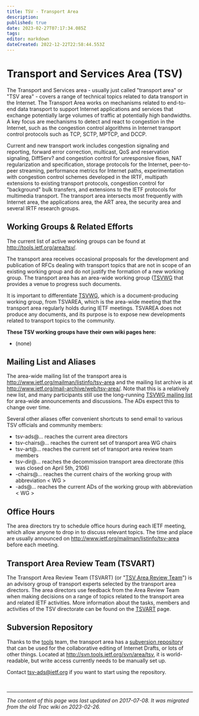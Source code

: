 ```yaml
---
title: TSV - Transport Area
description: 
published: true
date: 2023-02-27T07:17:34.085Z
tags: 
editor: markdown
dateCreated: 2022-12-22T22:58:44.553Z
---
```


# Transport and Services Area (TSV)

The Transport and Services area - usually just called "transport area" or "TSV area" - covers a range of technical topics related to data transport in the Internet.
The Transport Area works on mechanisms related to end-to-end data transport to support Internet applications and services that exchange potentially large volumes of traffic at potentially high bandwidths. A key focus are mechanisms to detect and react to congestion in the Internet, such as the congestion control algorithms in Internet transport control protocols such as TCP, SCTP, MPTCP, and DCCP.

Current and new transport work includes congestion signaling and reporting, forward error correction, multicast, QoS and reservation signaling, DiffServ? and congestion control for unresponsive flows, NAT regularization and specification, storage protocols for the Internet, peer-to-peer streaming, performance metrics for Internet paths, experimentation with congestion control schemes developed in the IRTF, multipath extensions to existing transport protocols, congestion control for "background" bulk transfers, and extensions to the IETF protocols for multimedia transport.
The transport area intersects most frequently with Internet area, the applications area, the ART area, the security area and several IRTF research groups.

## Working Groups & Related Efforts
The current list of active working groups can be found at http://tools.ietf.org/area/tsv/.

The transport area receives occasional proposals for the development and publication of RFCs dealing with transport topics that are not in scope of an existing working group and do not justify the formation of a new working group. The transport area has an area-wide working group ([TSVWG](https://datatracker.ietf.org/group/tsvwg/documents/) that provides a venue to progress such documents.

It is important to differentiate [TSVWG](https://datatracker.ietf.org/group/tsvwg/documents/), which is a document-producing working group, from TSVAREA, which is the area-wide meeting that the transport area regularly holds during IETF meetings. TSVAREA does not produce any documents, and its purpose is to expose new developments related to transport topics to the community.

**These TSV working groups have their own wiki pages here:**

- (none)
## Mailing List and Aliases
The area-wide mailing list of the transport area is http://www.ietf.org/mailman/listinfo/tsv-area and the mailing list archive is at http://www.ietf.org/mail-archive/web/tsv-area/. Note that this is a relatively new list, and many participants still use the long-running [TSVWG mailing list](https://datatracker.ietf.org/group/tsvwg/documents/) for area-wide announcements and discussions. The ADs expect this to change over time.

Several other aliases offer convenient shortcuts to send email to various TSV officials and community members:

- tsv-ads@… reaches the current area directors
- tsv-chairs@… reaches the current set of transport area WG chairs
- tsv-art@… reaches the current set of transport area review team members
- tsv-dir@… reaches the decommission transport area directorate (this was closed on April 5th, 2106)
- -chairs@… reaches the current chairs of the working group with abbreviation < WG >
- -ads@… reaches the current ADs of the working group with abbreviation < WG >
## Office Hours
The area directors try to schedule office hours during each IETF meeting, which allow anyone to drop in to discuss relevant topics. The time and place are usually announced on http://www.ietf.org/mailman/listinfo/tsv-area before each meeting.

## Transport Area Review Team (TSVART)
The Transport Area Review Team (TSVART) (or "[TSV Area Review Team](/group/tsv/TSVART)") is an advisory group of transport experts selected by the transport area directors. The area directors use feedback from the Area Review Team when making decisions on a range of topics related to the transport area and related IETF activities. More information about the tasks, members and activities of the TSV directorate can be found on the [TSVART](/group/tsv/TSVART) page.

## Subversion Repository
Thanks to the [tools](https://authors.ietf.org/) team, the transport area has a [subversion repository](http://subversion.tigris.org/) that can be used for the collaborative editing of Internet Drafts, or lots of other things. Located at http://svn.tools.ietf.org/svn/area/tsv, it is world-readable, but write access currently needs to be manually set up.

Contact tsv-ads@ietf.org if you want to start using the repository.

&nbsp;
&nbsp;
&nbsp;

---

*The content of this page was last updated on 2017-07-08. It was migrated from the old Trac wiki on 2023-02-26.*
